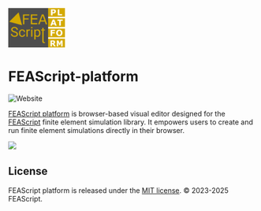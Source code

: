 <img src="./assets/FEAScriptPlatformLogo.png" height="80">

# FEAScript-platform

![Website](https://img.shields.io/website?url=https%3A%2F%2Fplatform.feascript.com%2F&label=platform)

[FEAScript platform](https://platform.feascript.com/) is browser-based visual editor designed for the [FEAScript](https://github.com/FEAScript/FEAScript-core) finite element simulation library. It empowers users to create and run finite element simulations directly in their browser.

<img src="https://feascript.com/assets/Screenshot_20250428_082807.png">

## License

FEAScript platform is released under the [MIT license](https://github.com/FEAScript/FEAScript-platform/blob/main/LICENSE). &copy; 2023-2025 FEAScript.
